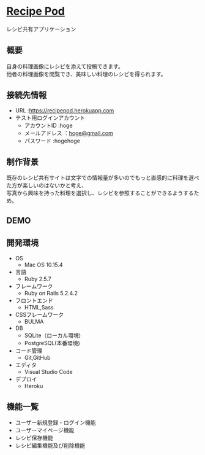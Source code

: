 # [Recipe Pod](https://recipepod.herokuapp.com)  
  レシピ共有アプリケーション  
  
  
## 概要  
  自身の料理画像にレシピを添えて投稿できます。   
  他者の料理画像を閲覧でき、美味しい料理のレシピを得られます。  
    
    
## 接続先情報  
* URL :https://recipepod.herokuapp.com  
* テスト用ログインアカウント  
  * アカウントID :hoge  
  * メールアドレス ：hoge@gmail.com  
  * パスワード :hogehoge  
  
  
## 制作背景
既存のレシピ共有サイトは文字での情報量が多いのでもっと直感的に料理を選べた方が楽しいのはないかと考え、  
写真から興味を持った料理を選択し、レシピを参照することができるようするため。  
  
  
## DEMO  
  
  
## 開発環境  
* OS  
  * Mac OS 10.15.4  
* 言語  
  * Ruby 2.5.7  
* フレームワーク  
  * Ruby on Rails 5.2.4.2  
* フロントエンド  
  * HTML,Sass  
* CSSフレームワーク  
  * BULMA  
* DB  
  * SQLite（ローカル環境)　　
  * PostgreSQL(本番環境)  
* コード管理  
  * Git,GitHub  
* エディタ  
  * Visual Studio Code  
* デプロイ  
  * Heroku  
  
## 機能一覧  
* ユーザー新規登録・ログイン機能  
* ユーザーマイページ機能  
* レシピ保存機能  
* レシピ編集機能及び削除機能
